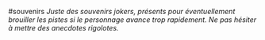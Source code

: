 #souvenirs 
*Juste des souvenirs jokers, présents pour éventuellement brouiller les pistes si le personnage avance trop rapidement. Ne pas hésiter à mettre des anecdotes rigolotes.*
